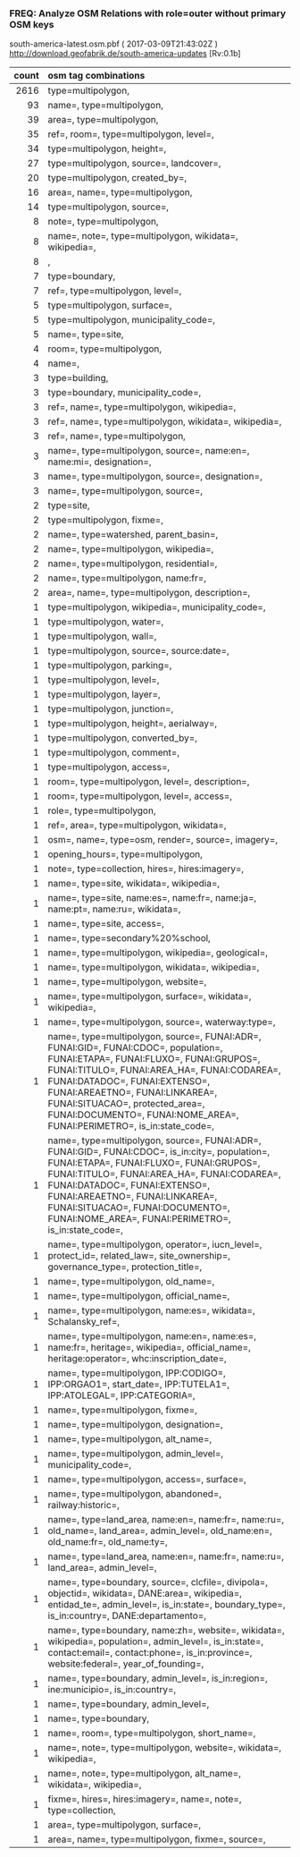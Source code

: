  
### FREQ: Analyze OSM Relations with role=outer without primary OSM keys 
south-america-latest.osm.pbf ( 2017-03-09T21:43:02Z ) http://download.geofabrik.de/south-america-updates [Rv:0.1b]
 
|  count  |  osm tag combinations 
|  -----: | :---------------------------
|   2616  |  type=multipolygon, 
|     93  |  name=, type=multipolygon, 
|     39  |  area=, type=multipolygon, 
|     35  |  ref=, room=, type=multipolygon, level=, 
|     34  |  type=multipolygon, height=, 
|     27  |  type=multipolygon, source=, landcover=, 
|     20  |  type=multipolygon, created_by=, 
|     16  |  area=, name=, type=multipolygon, 
|     14  |  type=multipolygon, source=, 
|      8  |  note=, type=multipolygon, 
|      8  |  name=, note=, type=multipolygon, wikidata=, wikipedia=, 
|      8  |  , 
|      7  |  type=boundary, 
|      7  |  ref=, type=multipolygon, level=, 
|      5  |  type=multipolygon, surface=, 
|      5  |  type=multipolygon, municipality_code=, 
|      5  |  name=, type=site, 
|      4  |  room=, type=multipolygon, 
|      4  |  name=, 
|      3  |  type=building, 
|      3  |  type=boundary, municipality_code=, 
|      3  |  ref=, name=, type=multipolygon, wikipedia=, 
|      3  |  ref=, name=, type=multipolygon, wikidata=, wikipedia=, 
|      3  |  ref=, name=, type=multipolygon, 
|      3  |  name=, type=multipolygon, source=, name:en=, name:mi=, designation=, 
|      3  |  name=, type=multipolygon, source=, designation=, 
|      3  |  name=, type=multipolygon, source=, 
|      2  |  type=site, 
|      2  |  type=multipolygon, fixme=, 
|      2  |  name=, type=watershed, parent_basin=, 
|      2  |  name=, type=multipolygon, wikipedia=, 
|      2  |  name=, type=multipolygon, residential=, 
|      2  |  name=, type=multipolygon, name:fr=, 
|      2  |  area=, name=, type=multipolygon, description=, 
|      1  |  type=multipolygon, wikipedia=, municipality_code=, 
|      1  |  type=multipolygon, water=, 
|      1  |  type=multipolygon, wall=, 
|      1  |  type=multipolygon, source=, source:date=, 
|      1  |  type=multipolygon, parking=, 
|      1  |  type=multipolygon, level=, 
|      1  |  type=multipolygon, layer=, 
|      1  |  type=multipolygon, junction=, 
|      1  |  type=multipolygon, height=, aerialway=, 
|      1  |  type=multipolygon, converted_by=, 
|      1  |  type=multipolygon, comment=, 
|      1  |  type=multipolygon, access=, 
|      1  |  room=, type=multipolygon, level=, description=, 
|      1  |  room=, type=multipolygon, level=, access=, 
|      1  |  role=, type=multipolygon, 
|      1  |  ref=, area=, type=multipolygon, wikidata=, 
|      1  |  osm=, name=, type=osm, render=, source=, imagery=, 
|      1  |  opening_hours=, type=multipolygon, 
|      1  |  note=, type=collection, hires=, hires:imagery=, 
|      1  |  name=, type=site, wikidata=, wikipedia=, 
|      1  |  name=, type=site, name:es=, name:fr=, name:ja=, name:pt=, name:ru=, wikidata=, 
|      1  |  name=, type=site, access=, 
|      1  |  name=, type=secondary%20%school, 
|      1  |  name=, type=multipolygon, wikipedia=, geological=, 
|      1  |  name=, type=multipolygon, wikidata=, wikipedia=, 
|      1  |  name=, type=multipolygon, website=, 
|      1  |  name=, type=multipolygon, surface=, wikidata=, wikipedia=, 
|      1  |  name=, type=multipolygon, source=, waterway:type=, 
|      1  |  name=, type=multipolygon, source=, FUNAI:ADR=, FUNAI:GID=, FUNAI:CDOC=, population=, FUNAI:ETAPA=, FUNAI:FLUXO=, FUNAI:GRUPOS=, FUNAI:TITULO=, FUNAI:AREA_HA=, FUNAI:CODAREA=, FUNAI:DATADOC=, FUNAI:EXTENSO=, FUNAI:AREAETNO=, FUNAI:LINKAREA=, FUNAI:SITUACAO=, protected_area=, FUNAI:DOCUMENTO=, FUNAI:NOME_AREA=, FUNAI:PERIMETRO=, is_in:state_code=, 
|      1  |  name=, type=multipolygon, source=, FUNAI:ADR=, FUNAI:GID=, FUNAI:CDOC=, is_in:city=, population=, FUNAI:ETAPA=, FUNAI:FLUXO=, FUNAI:GRUPOS=, FUNAI:TITULO=, FUNAI:AREA_HA=, FUNAI:CODAREA=, FUNAI:DATADOC=, FUNAI:EXTENSO=, FUNAI:AREAETNO=, FUNAI:LINKAREA=, FUNAI:SITUACAO=, FUNAI:DOCUMENTO=, FUNAI:NOME_AREA=, FUNAI:PERIMETRO=, is_in:state_code=, 
|      1  |  name=, type=multipolygon, operator=, iucn_level=, protect_id=, related_law=, site_ownership=, governance_type=, protection_title=, 
|      1  |  name=, type=multipolygon, old_name=, 
|      1  |  name=, type=multipolygon, official_name=, 
|      1  |  name=, type=multipolygon, name:es=, wikidata=, Schalansky_ref=, 
|      1  |  name=, type=multipolygon, name:en=, name:es=, name:fr=, heritage=, wikipedia=, official_name=, heritage:operator=, whc:inscription_date=, 
|      1  |  name=, type=multipolygon, IPP:CODIGO=, IPP:ORGAO1=, start_date=, IPP:TUTELA1=, IPP:ATOLEGAL=, IPP:CATEGORIA=, 
|      1  |  name=, type=multipolygon, fixme=, 
|      1  |  name=, type=multipolygon, designation=, 
|      1  |  name=, type=multipolygon, alt_name=, 
|      1  |  name=, type=multipolygon, admin_level=, municipality_code=, 
|      1  |  name=, type=multipolygon, access=, surface=, 
|      1  |  name=, type=multipolygon, abandoned=, railway:historic=, 
|      1  |  name=, type=land_area, name:en=, name:fr=, name:ru=, old_name=, land_area=, admin_level=, old_name:en=, old_name:fr=, old_name:ty=, 
|      1  |  name=, type=land_area, name:en=, name:fr=, name:ru=, land_area=, admin_level=, 
|      1  |  name=, type=boundary, source=, clcfile=, divipola=, objectid=, wikidata=, DANE:area=, wikipedia=, entidad_te=, admin_level=, is_in:state=, boundary_type=, is_in:country=, DANE:departamento=, 
|      1  |  name=, type=boundary, name:zh=, website=, wikidata=, wikipedia=, population=, admin_level=, is_in:state=, contact:email=, contact:phone=, is_in:province=, website:federal=, year_of_founding=, 
|      1  |  name=, type=boundary, admin_level=, is_in:region=, ine:municipio=, is_in:country=, 
|      1  |  name=, type=boundary, admin_level=, 
|      1  |  name=, type=boundary, 
|      1  |  name=, room=, type=multipolygon, short_name=, 
|      1  |  name=, note=, type=multipolygon, website=, wikidata=, wikipedia=, 
|      1  |  name=, note=, type=multipolygon, alt_name=, wikidata=, wikipedia=, 
|      1  |  fixme=, hires=, hires:imagery=, name=, note=, type=collection, 
|      1  |  area=, type=multipolygon, surface=, 
|      1  |  area=, name=, type=multipolygon, fixme=, source=, 
 
